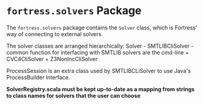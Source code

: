# `fortress.solvers` Package

The `fortress.solvers` package contains the `Solver` class, which is Fortress' way of connecting to external solvers.

The solver classes are arranged hierarchically:
Solver
	- SMTLIBCliSolver - common function for interfacing with SMTLIB solvers are the cmd-line
		+ CVC4CliSolver
		+ Z3NonIncCliSolver

ProcessSession is an extra class used by SMTLIBCLiSolver to use Java's ProcessBuilder interface.

**SolverRegistry.scala must be kept up-to-date as a mapping from strings to class names for solvers that the user can choose**